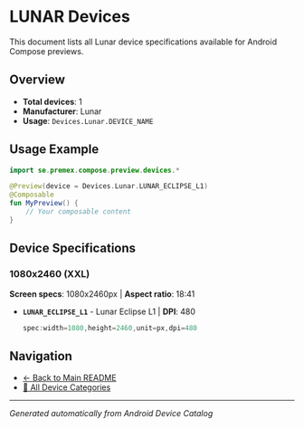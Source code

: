 # LUNAR Devices

This document lists all Lunar device specifications available for Android Compose previews.

## Overview

- **Total devices**: 1
- **Manufacturer**: Lunar
- **Usage**: `Devices.Lunar.DEVICE_NAME`

## Usage Example

```kotlin
import se.premex.compose.preview.devices.*

@Preview(device = Devices.Lunar.LUNAR_ECLIPSE_L1)
@Composable
fun MyPreview() {
    // Your composable content
}
```

## Device Specifications

### 1080x2460 (XXL)

**Screen specs**: 1080x2460px | **Aspect ratio**: 18:41

- **`LUNAR_ECLIPSE_L1`** - Lunar Eclipse L1 | **DPI**: 480
  ```kotlin
  spec:width=1080,height=2460,unit=px,dpi=480
  ```

## Navigation

- [← Back to Main README](../../README.md)
- [📱 All Device Categories](../README.md)

---
*Generated automatically from Android Device Catalog*
